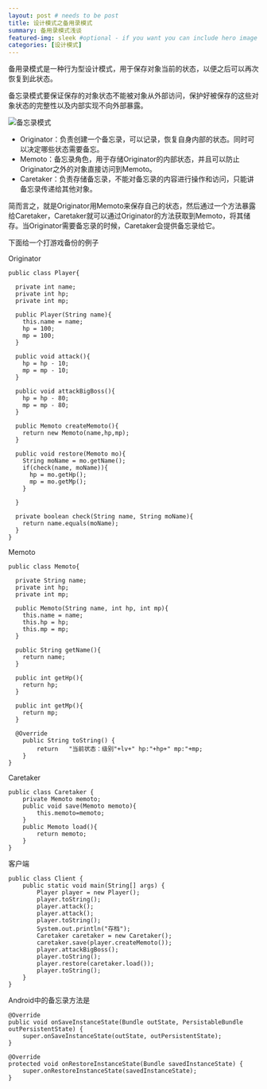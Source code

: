 ```yaml
---
layout: post # needs to be post
title: 设计模式之备用录模式
summary: 备用录模式浅谈
featured-img: sleek #optional - if you want you can include hero image
categories: [设计模式]
---
```

备用录模式是一种行为型设计模式，用于保存对象当前的状态，以便之后可以再次恢复到此状态。

备忘录模式要保证保存的对象状态不能被对象从外部访问，保护好被保存的这些对象状态的完整性以及内部实现不向外部暴露。

![备忘录模式](https://i.loli.net/2019/01/09/5c3592d18c54f.png)

- Originator：负责创建一个备忘录，可以记录，恢复自身内部的状态。同时可以决定哪些状态需要备忘。
- Memoto：备忘录角色，用于存储Originator的内部状态，并且可以防止Originator之外的对象直接访问到Memoto。
- Caretaker：负责存储备忘录，不能对备忘录的内容进行操作和访问，只能讲备忘录传递给其他对象。

简而言之，就是Originator用Memoto来保存自己的状态，然后通过一个方法暴露给Caretaker，Caretaker就可以通过Originator的方法获取到Memoto，将其储存。当Originator需要备忘录的时候，Caretaker会提供备忘录给它。

下面给一个打游戏备份的例子

Originator
```
public class Player{

  private int name;
  private int hp;
  private int mp;

  public Player(String name){
    this.name = name;
    hp = 100;
    mp = 100;
  }

  public void attack(){
    hp = hp - 10;
    mp = mp - 10;
  }

  public void attackBigBoss(){
    hp = hp - 80;
    mp = mp - 80;
  }

  public Memoto createMemoto(){
    return new Memoto(name,hp,mp);
  }

  public void restore(Memoto mo){
    String moName = mo.getName();
    if(check(name, moName)){
      hp = mo.getHp();
      mp = mo.getMp();
    }

  }

  private boolean check(String name, String moName){
    return name.equals(moName);
  }
}
```

Memoto
```
public class Memoto{

  private String name;
  private int hp;
  private int mp;

  public Memoto(String name, int hp, int mp){
    this.name = name;
    this.hp = hp;
    this.mp = mp;
  }

  public String getName(){
    return name;
  }

  public int getHp(){
    return hp;
  }

  public int getMp(){
    return mp;
  }

  @Override
    public String toString() {
        return   "当前状态：级别"+lv+" hp:"+hp+" mp:"+mp;
    }
}
```

Caretaker
```
public class Caretaker {
    private Memoto memoto;
    public void save(Memoto memoto){
        this.memoto=memoto;
    }
    public Memoto load(){
        return memoto;
    }
}
```
客户端
```
public class Client {
    public static void main(String[] args) {
        Player player = new Player();
        player.toString();
        player.attack();
        player.attack();
        player.toString();
        System.out.println("存档");
        Caretaker caretaker = new Caretaker();
        caretaker.save(player.createMemoto());
        player.attackBigBoss();
        player.toString();
        player.restore(caretaker.load());
        player.toString();
    }
}
```

Android中的备忘录方法是
```
@Override
public void onSaveInstanceState(Bundle outState, PersistableBundle outPersistentState) {
    super.onSaveInstanceState(outState, outPersistentState);
}

@Override
protected void onRestoreInstanceState(Bundle savedInstanceState) {
    super.onRestoreInstanceState(savedInstanceState);
}
```
